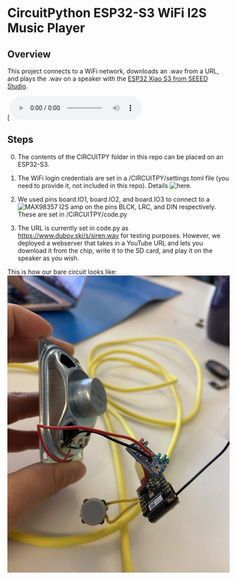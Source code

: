 # CircuitPython ESP32-S3 WiFi I2S Music Player

## Overview
This project connects to a WiFi network, downloads an .wav from a URL, and plays the .wav on a speaker with the [ESP32 Xiao S3 from SEEED Studio](https://wiki.seeedstudio.com/xiao_esp32s3_getting_started/).

[![This is a demo video of the first prototype.](https://github.com/AugmentHub/esp32-s3-wifi-i2s-musicplayer/blob/b09ceb14060484af4d2f5885600bc56aaff7a363/demo_video.mp3)

## Steps

0. The contents of the CIRCUITPY folder in this repo can be placed on an ESP32-S3.

1. The WiFi login credentials are set in a /CIRCUITPY/settings.toml file (you need to provide it, not included in this repo). Details ![here](https://learn.adafruit.com/adafruit-esp32-s3-feather/circuitpython-internet-test).

2. We used pins board.IO1, board.IO2, and board.IO3 to connect to a ![MAX98357 I2S amp](https://www.adafruit.com/product/3006) on the pins BLCK, LRC, and DIN respectively. These are set in /CIRCUITPY/code.py

3. The URL is currently set in code.py as https://www.dubov.ski/s/siren.wav for testing purposes. However, we deployed a webserver that takes in a YouTube URL and lets you download it from the chip, write it to the SD card, and play it on the speaker as you wish.

This is how our bare circuit looks like: 
<img src="https://github.com/AugmentHub/esp32-s3-wifi-i2s-musicplayer/blob/45a6a3e149530b5d1a607535d0f565dcdc180c81/IMG_1052.jpg" alt="Electronics">
